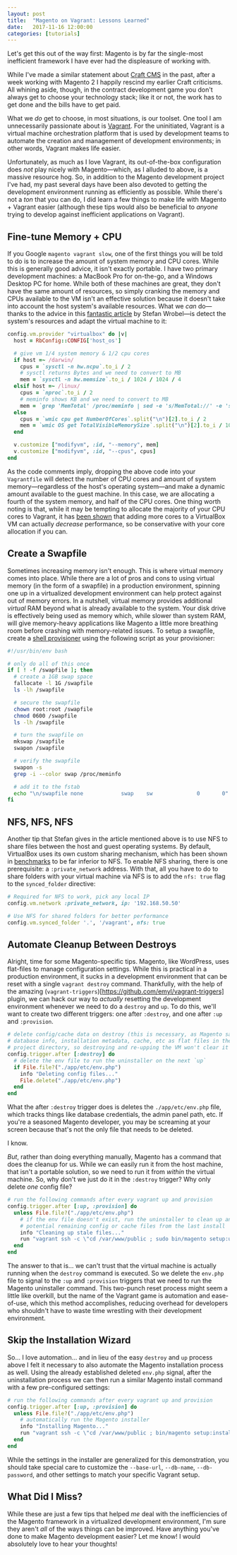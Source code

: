 ```yaml
---
layout: post
title:  "Magento on Vagrant: Lessons Learned"
date:   2017-11-16 12:00:00
categories: [tutorials]
---
```

Let's get this out of the way first: Magento is by far the single-most inefficient framework I have ever had the displeasure of working with.

While I've made a similar statement about [Craft CMS](https://flower.codes/tutorials/2017/02/27/speed-up-craft-admin.html) in the past, after a week working with Magento 2 I happily rescind my earlier Craft criticisms. All whining aside, though, in the contract development game you don't always get to choose your technology stack; like it or not, the work has to get done and the bills have to get paid.

What we _do_ get to choose, in most situations, is our toolset. One tool I am unnecessarily passionate about is [Vagrant](https://www.vagrantup.com/). For the uninitiated, Vagrant is a virtual machine orchestration platform that is used by development teams to automate the creation and management of development environments; in other words, Vagrant makes life easier.

Unfortunately, as much as I love Vagrant, its out-of-the-box configuration does _not_ play nicely with Magento—which, as I alluded to above, is a massive resource hog. So, in addition to the Magento development project I've had, my past several days have been also devoted to getting the development environment running as efficiently as possible. While there's not a _ton_ that you can do, I did learn a few things to make life with Magento + Vagrant easier (although these tips would also be beneficial to _anyone_ trying to develop against inefficient applications on Vagrant).

## Fine-tune Memory + CPU

If you Google `magento vagrant slow`, one of the first things you will be told to do is to increase the amount of system memory and CPU cores. While this is generally good advice, it isn't exactly portable. I have two primary development machines: a MacBook Pro for on-the-go, and a Windows Desktop PC for home. While both of these machines are great, they don't have the same amount of resources, so simply cranking the memory and CPUs available to the VM isn't an effective solution because it doesn't take into account the host system's available resources. What we _can_ do—thanks to the advice in this [fantastic article](https://stefanwrobel.com/how-to-make-vagrant-performance-not-suck) by Stefan Wrobel—is detect the system's resources and adapt the virtual machine to it:

```ruby
config.vm.provider "virtualbox" do |v|
  host = RbConfig::CONFIG['host_os']

  # give vm 1/4 system memory & 1/2 cpu cores
  if host =~ /darwin/
    cpus = `sysctl -n hw.ncpu`.to_i / 2
    # sysctl returns Bytes and we need to convert to MB
    mem = `sysctl -n hw.memsize`.to_i / 1024 / 1024 / 4
  elsif host =~ /linux/
    cpus = `nproc`.to_i / 2
    # meminfo shows KB and we need to convert to MB
    mem = `grep 'MemTotal' /proc/meminfo | sed -e 's/MemTotal://' -e 's/ kB//'`.to_i / 1024 / 4
  else
    cpus = `wmic cpu get NumberOfCores`.split("\n")[2].to_i / 2
    mem = `wmic OS get TotalVisibleMemorySize`.split("\n")[2].to_i / 1024 /4
  end

  v.customize ["modifyvm", :id, "--memory", mem]
  v.customize ["modifyvm", :id, "--cpus", cpus]
end
```

As the code comments imply, dropping the above code into your `Vagrantfile` will detect the number of CPU cores and amount of system memory—regardless of the host's operating system—and make a dynamic amount available to the guest machine. In this case, we are allocating a fourth of the system memory, and half of the CPU cores. One thing worth noting is that, while it may be tempting to allocate the majority of your CPU cores to Vagrant, it has [been shown](https://ruin.io/benchmarking-virtualbox-multiple-core-performance/) that adding more cores to a VirtualBox VM can actually _decrease_ performance, so be conservative with your core allocation if you can.


## Create a Swapfile

Sometimes increasing memory isn't enough. This is where virtual memory comes into place. While there are a lot of pros and cons to using virtual memory (in the form of a swapfile) in a production environment, spinning one up in a virtualized development environment can help protect against out of memory errors. In a nutshell, virtual memory provides additional _virtual_ RAM beyond what is already available to the system. Your disk drive is effectively being used as memory which, while slower than system RAM, will give memory-heavy applications like Magento a little more breathing room before crashing with memory-related issues. To setup a swapfile, create a [shell provisioner](https://www.vagrantup.com/docs/provisioning/shell.html) using the following script as your provisioner:

```bash
#!/usr/bin/env bash

# only do all of this once
if [ ! -f /swapfile ]; then
  # create a 1GB swap space
  fallocate -l 1G /swapfile
  ls -lh /swapfile

  # secure the swapfile
  chown root:root /swapfile
  chmod 0600 /swapfile
  ls -lh /swapfile

  # turn the swapfile on
  mkswap /swapfile
  swapon /swapfile

  # verify the swapfile
  swapon -s
  grep -i --color swap /proc/meminfo

  # add it to the fstab
  echo "\n/swapfile none            swap    sw              0       0" >> /etc/fstab
fi
```

## NFS, NFS, NFS

Another tip that Stefan gives in the article mentioned above is to use NFS to share files between the host and guest operating systems. By default, VirtualBox uses its own custom sharing mechanism, which has been shown in [benchmarks](https://stefanwrobel.com/how-to-make-vagrant-performance-not-suck#toc_3) to be far inferior to NFS. To enable NFS sharing, there is one prerequisite: a `:private_network` address. With that, all you have to do to share folders with your virtual machine via NFS is to add the `nfs: true` flag to the `synced_folder` directive:

```ruby
# Required for NFS to work, pick any local IP
config.vm.network :private_network, ip: '192.168.50.50'

# Use NFS for shared folders for better performance
config.vm.synced_folder '.', '/vagrant', nfs: true
```

## Automate Cleanup Between Destroys

Alright, time for some Magento-specific tips. Magento, like WordPress, uses flat-files to manage configuration settings. While this is practical in a production environment, it sucks in a development environment that can be reset with a single `vagrant destroy` command. Thankfully, with the help of the amazing (`vagrant-triggers`)[https://github.com/emyl/vagrant-triggers] plugin, we can hack our way to _actually_ resetting the development environment whenever we need to do a `destroy` and `up`. To do this, we'll want to create two different triggers: one after `:destroy`, and one after `:up` and `:provision`. 

```ruby
# delete config/cache data on destroy (this is necessary, as Magento saves
# database info, installation metadata, cache, etc as flat files in the
# project directory, so destroying and re-upping the VM won't clear it out)
config.trigger.after [:destroy] do
  # delete the env file to run the uninstaller on the next `up`
  if File.file?("./app/etc/env.php")
    info "Deleting config files..."
    File.delete("./app/etc/env.php")
  end
end
```

What the after `:destroy` trigger does is deletes the `./app/etc/env.php` file, which tracks things like database credentials, the admin panel path, etc. If you're a seasoned Magento developer, you may be screaming at your screen because that's not the only file that needs to be deleted.

I know.

_But_, rather than doing everything manually, Magento has a command that does the cleanup for us. While we can easily run it from the host machine, that isn't a portable solution, so we need to run it from _within_ the virtual machine. So, why don't we just do it in the `:destroy` trigger? Why only delete _one_ config file?

```ruby
# run the following commands after every vagrant up and provision
config.trigger.after [:up, :provision] do
  unless File.file?("./app/etc/env.php")
    # if the env file doesn't exist, run the uninstaller to clean up any other
    # potential remaining config or cache files from the last install
    info "Cleaning up stale files..."
    run "vagrant ssh -c \"cd /var/www/public ; sudo bin/magento setup:uninstall --no-interaction\""
  end
end
```

The answer to that is... we can't trust that the virtual machine is actually running when the `destroy` command is executed. So we delete the `env.php` file to signal to the `:up` and `:provision` triggers that we need to run the Magento uninstaller command. This two-punch reset process might seem a little like overkill, but the name of the Vagrant game is automation and ease-of-use, which this method accomplishes, reducing overhead for developers who shouldn't have to waste time wrestling with their development environment. 

## Skip the Installation Wizard

So... I love automation... and in lieu of the easy `destroy` and `up` process above I felt it necessary to also automate the Magento installation process as well. Using the already established deleted `env.php` signal, after the uninstallation process we can then run a similar Magento install command with a few pre-configured settings:

```ruby
# run the following commands after every vagrant up and provision
config.trigger.after [:up, :provision] do
  unless File.file?("./app/etc/env.php")
    # automatically run the Magento installer
    info "Installing Magento..."
    run "vagrant ssh -c \"cd /var/www/public ; bin/magento setup:install --base-url=http://localhost.dev --db-name=magento --db-password=root --admin-user=admin --admin-password=Password123 --admin-email=admin@example.com --admin-firstname=Admin --admin-lastname=Adminson --backend-frontname=admin --no-interaction\""
  end
end
```

While the settings in the installer are generalized for this demonstration, you should take special care to customize the `--base-url`, `--db-name`, `--db-password`, and other settings to match your specific Vagrant setup.

## What Did I Miss?

While these are just a few tips that helped _me_ deal with the inefficiencies of the Magento framework in a virtualized development environment, I'm sure they aren't _all_ of the ways things can be improved. Have anything you've done to make Magento development easier? Let me know! I would absolutely love to hear your thoughts!
